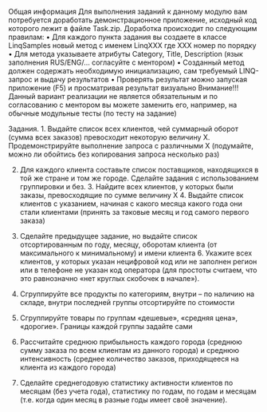Общая информация 
Для выполнения заданий к данному модулю вам потребуется доработать демонстрационное приложение, 
исходный код которого лежит в файле Task.zip. Доработка происходит по следующим правилам: 
• Для каждого пункта задания вы создаете в классе LinqSamples новый метод с именем LinqXXX где XXX номер по порядку 
• Для метода указываете атрибуты Category, Title, Description (язык заполнения RUS/ENG/… согласуйте с ментором)
• Созданный метод должен содержать необходимую инициализацию, сам требуемый LINQ-запрос и выдачу результатов 
• Проверять результат можно запуская приложение (F5) и просматривая результат визуально Внимание!!!
Данный вариант реализации не является обязательным и по согласованию с ментором вы можете заменить его,
например, на обычные модульные тесты (по тесту на задание) 

Задания. 1. Выдайте список всех клиентов, чей суммарный оборот (сумма всех заказов) превосходит некоторую величину X. 
Продемонстрируйте выполнение запроса с различными X (подумайте, можно ли обойтись без копирования запроса несколько раз)

2. Для каждого клиента составьте список поставщиков, находящихся в той же стране и том же городе. 
Сделайте задания с использованием группировки и без. 3. Найдите всех клиентов, у которых были заказы, 
превосходящие по сумме величину X 4. Выдайте список клиентов с указанием, начиная с какого месяца какого года они 
стали клиентами (принять за таковые месяц и год самого первого заказа) 

5. Сделайте предыдущее задание, но выдайте список отсортированным по году, месяцу, оборотам клиента 
(от максимального к минимальному) и имени клиента 6. Укажите всех клиентов, у которых указан нецифровой код
или не заполнен регион или в телефоне не указан код оператора (для простоты считаем, что это равнозначно «нет
круглых скобочек в начале»). 

7. Сгруппируйте все продукты по категориям, внутри – по наличию на складе, внутри
последней группы отсортируйте по стоимости 

8. Сгруппируйте товары по группам «дешевые», «средняя цена», «дорогие». 
Границы каждой группы задайте сами 

9. Рассчитайте среднюю прибыльность каждого города (среднюю сумму заказа по всем 
клиентам из данного города) и среднюю интенсивность (среднее количество заказов, приходящееся на клиента из каждого 
города) 

10. Сделайте среднегодовую статистику активности клиентов по месяцам (без учета года), 
статистику по годам, по годам и месяцам (т.е. когда один месяц в разные годы имеет своё значение).
